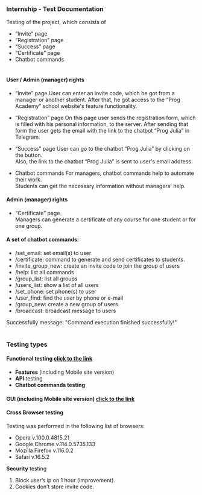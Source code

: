 <h3>Internship - Test Documentation</h3>
Testing of the project, which consists of<br>

- “Invite” page<br>
- “Registration” page<br>
- “Success” page<br>
- “Certificate” page<br>
- Сhatbot commands<br><br>

<h4>User / Admin (manager) rights</h4>

- “Invite” page
User can enter an invite code, which he got from a manager or another student. After that, he got access to the “Prog Academy” school website's feature functionality.

- “Registration” page
On this page user sends the registration form, which is filled with his personal information, to the server. After sending that form the user gets the email with the link to the chatbot “Prog Julia” in Telegram. <br>

- “Success” page
User can go to the chatbot “Prog Julia” by clicking on the button. <br>
Also, the link to the chatbot “Prog Julia” is sent to user's email address. <br>

- Chatbot commands
For managers, chatbot commands help to automate their work. <br>
Students can get the necessary information without managers' help.

<h4>Admin (manager) rights</h4>

- “Certificate” page<br>
Managers can generate a certificate of any course for one student or for one group.  <br>

<h4>A set of chatbot commands:</h4>

- /set_email: set email(s) to user<br>
- /certificate: command to generate and send certificates to students.<br>
- /invite_group_new: create an invite code to join the group of users<br>
- /help: list all commands<br>
- /group_list: list all groups<br>
- /users_list: show a list of all users<br>
- /set_phone: set phone(s) to user<br>
- /user_find: find the user by phone or e-mail<br>
- /group_new: create a new group of users<br>
- /broadcast: broadcast message to users<br>

Successfully message: "Command execution finished successfully!"<br><br>

<h3>Testing types</h3>
<h4><strong>Functional</strong> testing <a href="https://github.com/NikUrs/NikolayUrsalov/blob/main/INTERNSHIP%20-%20Prog%20Academy/Functional/Readme.md">click to the link</a></h4> 

- <strong>Features</strong> (including Mobile site version)<br>
- <strong>API</strong> testing<br>
- <strong>Chatbot commands testing</strong><br>
<h4><strong>GUI</strong> (including Mobile site version) <a href="https://github.com/NikUrs/NikolayUrsalov/blob/main/INTERNSHIP%20-%20Prog%20Academy/GUI/Check%20list%20%2B%20Bug%20reports.md">click to the link</a></h4>

<h4><strong>Cross Browser</strong> testing</h4>
Testing was performed in the following list of browsers:<br>

- Opera v.100.0.4815.21<br>
- Google Chrome v.114.0.5735.133<br>
- Mozilla Firefox v.116.0.2<br>
- Safari v.16.5.2<br>

<strong>Security</strong> testing
1. Block user’s ip on 1 hour (improvement).<br>
2. Cookies don’t store invite code.<br><br>









